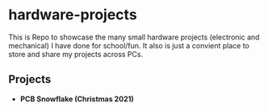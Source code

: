 # hardware-projects
This is Repo to showcase the many small hardware projects (electronic and mechanical) I have done for school/fun. It also is just a convient place to store and share my projects across PCs.


## Projects 

- **PCB Snowflake (Christmas 2021)**
